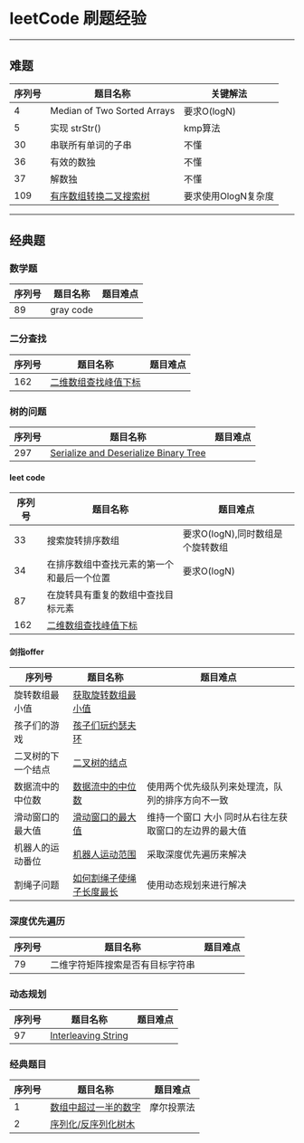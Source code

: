 # leetCode 刷题经验


-------
## 难题
|  序列号   | 题目名称  | 关键解法|
|  ----  | ----  | --- |
| 4  | Median of Two Sorted Arrays | 要求O(logN)|
| 5 | 实现 strStr() | kmp算法|
| 30 | 串联所有单词的子串 | 不懂|
| 36 |   有效的数独 | 不懂|
| 37| 解数独| 不懂| 
|109 |[有序数组转换二叉搜索树](https://leetcode-cn.com/problems/convert-sorted-list-to-binary-search-tree/) | 要求使用OlogN复杂度|





---------
## 经典题

### 数学题
|  序列号   | 题目名称  | 题目难点|
|  ----  | ----  | --- |
| 89 | gray code |  | 

### 二分查找

|  序列号   | 题目名称  | 题目难点|
|  ----  | ----  | --- |
| 162  | [二维数组查找峰值下标](https://leetcode.com/problems/find-peak-element/) | |

### 树的问题

|  序列号   | 题目名称  | 题目难点|
|  ----  | ----  | --- |
| 297  | [Serialize and Deserialize Binary Tree](https://leetcode.com/problems/serialize-and-deserialize-binary-tree/) | |

#### leet code
|  序列号   | 题目名称  | 题目难点|
|  ----  | ----  | --- |
| 33  | 搜索旋转排序数组 | 要求O(logN),同时数组是个旋转数组|
| 34 | 在排序数组中查找元素的第一个和最后一个位置 | 要求O(logN) |
| 87 | 在旋转具有重复的数组中查找目标元素 | |
| 162  | [二维数组查找峰值下标](https://leetcode.com/problems/find-peak-element/) | |




#### 剑指offer
|  序列号   | 题目名称  | 题目难点|
|  ----  | ----  | --- |
| 旋转数组最小值  | [获取旋转数组最小值](https://www.nowcoder.com/practice/9f3231a991af4f55b95579b44b7a01ba?tpId=13&tags=&title=&diffculty=0&judgeStatus=0&rp=1&ru=/ta/coding-interviews&qru=/ta/coding-interviews/question-ranking) | |
|孩子们的游戏  | [孩子们玩约瑟夫环](https://www.nowcoder.com/practice/f78a359491e64a50bce2d89cff857eb6?tpId=13&tags=&title=&diffculty=0&judgeStatus=0&rp=1&ru=/ta/coding-interviews&qru=/ta/coding-interviews/question-ranking) | |
|二叉树的下一个结点|[二叉树的结点](https://www.nowcoder.com/practice/9023a0c988684a53960365b889ceaf5e?tpId=13&tags=&title=&diffculty=0&judgeStatus=0&rp=1&ru=/ta/coding-interviews&qru=/ta/coding-interviews/question-ranking) | |
|数据流中的中位数 |[数据流中的中位数](https://www.nowcoder.com/practice/9be0172896bd43948f8a32fb954e1be1?tpId=13&&tqId=11216&rp=1&ru=/ta/coding-interviews&qru=/ta/coding-interviews/question-ranking) |使用两个优先级队列来处理流，队列的排序方向不一致|
|滑动窗口的最大值 |[滑动窗口的最大值](https://www.nowcoder.com/practice/1624bc35a45c42c0bc17d17fa0cba788?tpId=13&tags=&title=&diffculty=0&judgeStatus=0&rp=1&ru=/ta/coding-interviews&qru=/ta/coding-interviews/question-ranking) | 维持一个窗口 大小 同时从右往左获取窗口的左边界的最大值|
|机器人的运动番位 |[机器人运动范围](https://www.nowcoder.com/practice/6e5207314b5241fb83f2329e89fdecc8?tpId=13&tags=&title=&diffculty=0&judgeStatus=0&rp=1&ru=/ta/coding-interviews&qru=/ta/coding-interviews/question-ranking) | 采取深度优先遍历来解决|
|割绳子问题|[如何割绳子使绳子长度最长](https://www.nowcoder.com/practice/57d85990ba5b440ab888fc72b0751bf8?tpId=13&tags=&title=&diffculty=0&judgeStatus=0&rp=1&ru=/ta/coding-interviews&qru=/ta/coding-interviews/question-ranking) | 使用动态规划来进行解决|







### 深度优先遍历

|  序列号   | 题目名称  | 题目难点|
|  ----  | ----  | --- |
| 79 | 二维字符矩阵搜索是否有目标字符串| |


### 动态规划

|  序列号   | 题目名称  | 题目难点|
|  ----  | ----  | --- |
| 97 | [Interleaving String](https://leetcode.com/problems/interleaving-string/)| |



### 经典题目
|  序列号   | 题目名称  | 题目难点|
|  ----  | ----  | --- |
| 1 | [数组中超过一半的数字](https://www.nowcoder.com/practice/e8a1b01a2df14cb2b228b30ee6a92163?tpId=13&tags=&title=&diffculty=0&judgeStatus=0&rp=1&ru=/ta/coding-interviews&qru=/ta/coding-interviews/question-ranking)|摩尔投票法 |
| 2|  [序列化/反序列化树木](https://www.nowcoder.com/practice/cf7e25aa97c04cc1a68c8f040e71fb84?tpId=13&&tqId=11214&rp=1&ru=/ta/coding-interviews&qru=/ta/coding-interviews/question-ranking)|



